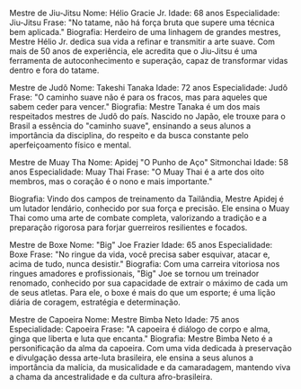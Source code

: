 Mestre de Jiu-Jitsu
Nome: Hélio Gracie Jr.
Idade: 68 anos
Especialidade: Jiu-Jitsu
Frase: "No tatame, não há força bruta que supere uma técnica bem aplicada."
Biografia: Herdeiro de uma linhagem de grandes mestres, Mestre Hélio Jr. dedica sua vida a refinar e transmitir a arte suave. Com mais de 50 anos de experiência, ele acredita que o Jiu-Jitsu é uma ferramenta de autoconhecimento e superação, capaz de transformar vidas dentro e fora do tatame.

Mestre de Judô
Nome: Takeshi Tanaka
Idade: 72 anos
Especialidade: Judô
Frase: "O caminho suave não é para os fracos, mas para aqueles que sabem ceder para vencer."
Biografia: Mestre Tanaka é um dos mais respeitados mestres de Judô do país. Nascido no Japão, ele trouxe para o Brasil a essência do "caminho suave", ensinando a seus alunos a importância da disciplina, do respeito e da busca constante pelo aperfeiçoamento físico e mental.

Mestre de Muay Tha
Nome: Apidej "O Punho de Aço" Sitmonchai
Idade: 58 anos
Especialidade: Muay Thai
Frase: "O Muay Thai é a arte dos oito membros, mas o coração é o nono e mais importante."

Biografia: Vindo dos campos de treinamento da Tailândia, Mestre Apidej é um lutador lendário, conhecido por sua força e precisão. Ele ensina o Muay Thai como uma arte de combate completa, valorizando a tradição e a preparação rigorosa para forjar guerreiros resilientes e focados.

Mestre de Boxe
Nome: "Big" Joe Frazier
Idade: 65 anos
Especialidade: Boxe
Frase: "No ringue da vida, você precisa saber esquivar, atacar e, acima de tudo, nunca desistir."
Biografia: Com uma carreira vitoriosa nos ringues amadores e profissionais, "Big" Joe se tornou um treinador renomado, conhecido por sua capacidade de extrair o máximo de cada um de seus atletas. Para ele, o boxe é mais do que um esporte; é uma lição diária de coragem, estratégia e determinação.

Mestre de Capoeira
Nome: Mestre Bimba Neto
Idade: 75 anos
Especialidade: Capoeira
Frase: "A capoeira é diálogo de corpo e alma, ginga que liberta e luta que encanta."
Biografia: Mestre Bimba Neto é a personificação da alma da capoeira. Com uma vida dedicada à preservação e divulgação dessa arte-luta brasileira, ele ensina a seus alunos a importância da malícia, da musicalidade e da camaradagem, mantendo viva a chama da ancestralidade e da cultura afro-brasileira.














